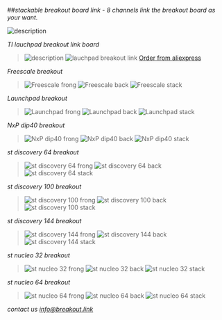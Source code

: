 
##*stackable breakout board link - 8 channels* *link the breakout board as your want.*


![description](/images/description.png)


*TI lauchpad breakout link board*
> ![description](/images/lp-40.png)
> ![lauchpad breakout link](/images/lp-40.jpg)
> [Order from aliexpress](http://www.aliexpress.com/item/stackable-TI-launchpad-8-channels-breakout-link-board/32577837413.html?spm=2114.01020208.3.9.lQIEId&ws_ab_test=searchweb201556_1,searchweb201644_3_10001_10002_10005_10006_10003_10004_62,searchweb201560_8,searchweb1451318400_6151)

*Freescale breakout*
>![Freescale frong](/images/fdmFront.png)
>![Freescale back](/images/fdmBack.png)
>![Freescale stack](/images/fdmStack.png)

*Launchpad breakout*
>![Launchpad frong](/images/lpFront.png)
>![Launchpad back](/images/lpBack.png)
>![Launchpad stack](/images/lpStack.png)

*NxP dip40 breakout*
>![NxP dip40 frong](/images/xpFront.png)
>![NxP dip40 back](/images/xpBack.png)
>![NxP dip40 stack](/images/xpStack.png)

*st discovery 64 breakout*
>![st discovery 64 frong](/images/dis64Front.png)
>![st discovery 64 back](/images/dis64Back.png)
>![st discovery 64 stack](/images/dis64Stack.png)

*st discovery 100 breakout*
>![st discovery 100 frong](/images/dis100Front.png)
>![st discovery 100 back](/images/dis100Back.png)
>![st discovery 100 stack](/images/dis100Stack.png)

*st discovery 144 breakout*
>![st discovery 144 frong](/images/dis144Front.png)
>![st discovery 144 back](/images/dis144Back.png)
>![st discovery 144 stack](/images/dis144Stack.png)

*st nucleo 32 breakout*
>![st nucleo 32 frong](/images/nu32Front.png)
>![st nucleo 32 back](/images/nu32Back.png)
>![st nucleo 32 stack](/images/nu32Stack.png)

*st nucleo 64 breakout*
>![st nucleo 64 frong](/images/nu64Front.png)
>![st nucleo 64 back](/images/nu64Back.png)
>![st nucleo 64 stack](/images/nu64Stack.png)

*contact us info@breakout.link*
